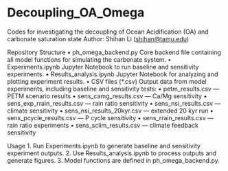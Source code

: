 # Decoupling_OA_Omega
Codes for investigating the decoupling of Ocean Acidification (OA) and carbonate saturation state
Author: Shihan Li (shihan@tamu.edu)

Repository Structure
	•	ph_omega_backend.py
Core backend file containing all model functions for simulating the carbonate system.
	•	Experiments.ipynb
Jupyter Notebook to run baseline and sensitivity experiments.
	•	Results_analysis.ipynb
Jupyter Notebook for analyzing and plotting experiment results.
	•	CSV files (*.csv)
Output data from model experiments, including baseline and sensitivity tests:
	•	petm_results.csv — PETM scenario results
	•	sens_camg_results.csv — Ca/Mg sensitivity
	•	sens_exp_rrain_results.csv — rain ratio sensitivity
	•	sens_nsi_results.csv — climate sensitivity
	•	sens_nsi_results_20kyr.csv — extended 20 kyr run
	•	sens_pcycle_results.csv — P cycle sensitivity
	•	sens_rrain_results.csv — rain ratio experiments
	•	sens_sclim_results.csv — climate feedback sensitivity

Usage
	1.	Run Experiments.ipynb to generate baseline and sensitivity experiment outputs.
	2.	Use Results_analysis.ipynb to process outputs and generate figures.
	3.	Model functions are defined in ph_omega_backend.py.
